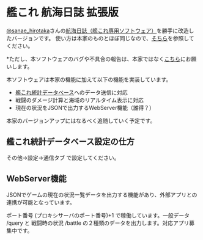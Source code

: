 # 艦これ 航海日誌 拡張版
[@sanae_hirotaka](https://twitter.com/sanae_hirotaka)さんの[航海日誌（艦これ専用ソフトウェア）](http://kancolle.sanaechan.net/)を勝手に改造したバージョンです。
使い方は本家のものとほぼ同じなので、[そちら](http://kancolle.sanaechan.net/)を参照してください。

*ただし、本ソフトウェアのバグや不具合の報告は、本家ではなく[こちら](http://nekopanda.blog.jp/)にお願いします。

本ソフトウェアは本家の機能に加えて以下の機能を実装しています。

- [艦これ統計データベース](http://kancolle-db.net/)へのデータ送信に対応
- 戦闘のダメージ計算と海域のリアルタイム表示に対応
- 現在の状況をJSONで出力するWebServer機能（誰得？）

本家のバージョンアップにはなるべく追随していく予定です。

## 艦これ統計データベース設定の仕方
その他→設定→通信タブ で設定してください。

## WebServer機能
JSONでゲームの現在の状況一覧データを出力する機能があり、外部アプリとの連携が可能となっています。

ポート番号 (プロキシサーバのポート番号)+1 で稼働しています。一般データ /query と 戦闘時の状況 /battle の２種類のデータを出力します。対応アプリ募集中です。
